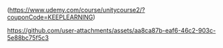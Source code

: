 (https://www.udemy.com/course/unitycourse2/?couponCode=KEEPLEARNING)

https://github.com/user-attachments/assets/aa8ca87b-eaf6-46c2-903c-5e88bc75f5c3

